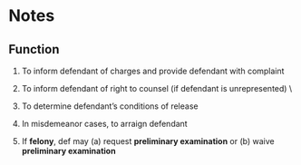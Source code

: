 # Notes

## Function

1. To inform defendant of charges and provide defendant with complaint&#x20;
2. To inform defendant of right to counsel (if defendant is unrepresented)  \

3. To determine defendant’s conditions of release&#x20;
4. In misdemeanor cases, to arraign defendant&#x20;
5. If **felony**, def may (a) request **preliminary examination** or (b) waive **preliminary examination**
